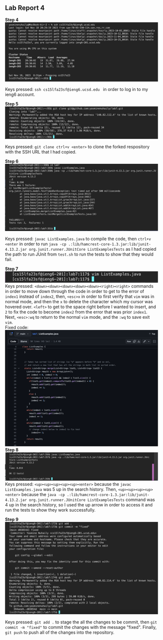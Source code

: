## Lab Report 4 <br>

**Step 4**
![Image](step4.png) <br> 

Keys pressed: `ssh cs15lfa23sf@ieng6.ucsd.edu ` in order to log in to my ieng6 account.

**Step 5**
![Image](step5.png) <br> 

Keys pressed: `git clone ctrl+v <enter>` to clone the forked respository with the SSH URL that I had copied.

**Step 6**
![Image](step6.png) <br> 

Keys pressed: `javac ListExamples.java` to compile the code, then `ctrl+v <enter` in order to run `java -cp .:lib/hamcrest-core-1.3.jar:lib/junit-4.13.2.jar org.junit.runner.JUnitCore ListExamplesTests` as I had copied the path to run JUnit from `test.sh` to run the tests to show that they would fail.

**Step 7**
![Image](step7.png) <br> 
Keys pressed:  `<down><down><down><down><down><right><right>` commands in order to move down through the code in order to get to the error of `index1` instead of `index2`, then, `<esc>x` in order to first verify that `vim` was in normal mode, and then the `x` to delete the character which my cursor was hovered over. `<left>` to get to the space right before I wanted to insert, and `2` to fix the code to become `index2` from the error that was prior `index1`. Next, `<esc>:wq` to return to the normal `vim` mode, and the `:wq` to save exit `vim`. <br>
Fixed code: <br>
![Image](fixedCode.png) <br>
**Step 8**
![Image](step8.png) <br> 
Keys pressed: `<up><up><up><up><up><enter>` because the `javac ListExamples.java` was 5 up in the search history. Then, `<up><up><up><up><enter>` because the `java -cp .:lib/hamcrest-core-1.3.jar:lib/junit-4.13.2.jar org.junit.runner.JUnitCore ListExamplesTests` command was 4 up in the search history, so I used the up arrow in order to access it and run the tests to show they work successfully.

**Step 9**
![Image](step9.png) <br>

Keys pressed: `git add .` to stage the all the changes to be commit, then `git commit -m "fixed"` to commit the changes with the message "fixed". Finally, `git push` to push all of the changes into the repository.
